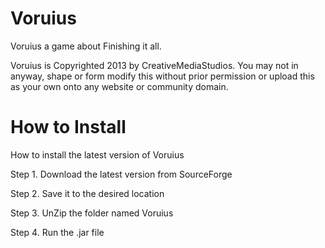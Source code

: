 Voruius
=======

Voruius a game about Finishing it all.

Voruius is Copyrighted 2013 by CreativeMediaStudios. You may not in anyway, shape or form modify this without prior permission
or upload this as your own onto any website or community domain.


How to Install
==============


How to install the latest version of Voruius

Step 1. Download the latest version from SourceForge

Step 2. Save it to the desired location

Step 3. UnZip the folder named Voruius

Step 4. Run the .jar file
